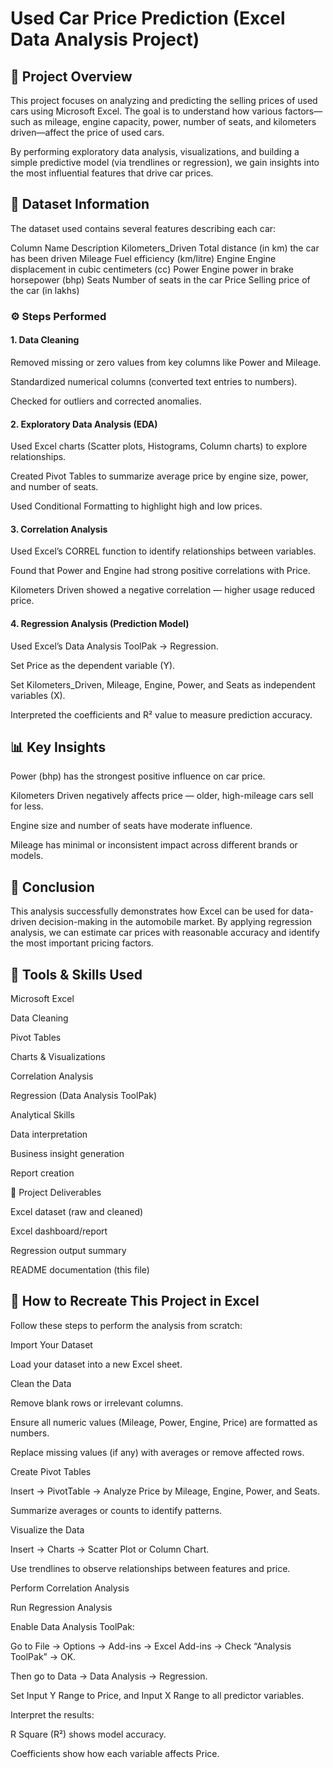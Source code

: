 # Used Car Price Prediction (Excel Data Analysis Project)
## 📘 Project Overview

This project focuses on analyzing and predicting the selling prices of used cars using Microsoft Excel.
The goal is to understand how various factors—such as mileage, engine capacity, power, number of seats, and kilometers driven—affect the price of used cars.

By performing exploratory data analysis, visualizations, and building a simple predictive model (via trendlines or regression), we gain insights into the most influential features that drive car prices.

## 🧾 Dataset Information

The dataset used contains several features describing each car:

Column Name	Description
Kilometers_Driven	Total distance (in km) the car has been driven
Mileage	Fuel efficiency (km/litre)
Engine	Engine displacement in cubic centimeters (cc)
Power	Engine power in brake horsepower (bhp)
Seats	Number of seats in the car
Price	Selling price of the car (in lakhs)
### ⚙️ Steps Performed
#### 1. Data Cleaning

Removed missing or zero values from key columns like Power and Mileage.

Standardized numerical columns (converted text entries to numbers).

Checked for outliers and corrected anomalies.

#### 2. Exploratory Data Analysis (EDA)

Used Excel charts (Scatter plots, Histograms, Column charts) to explore relationships.

Created Pivot Tables to summarize average price by engine size, power, and number of seats.

Used Conditional Formatting to highlight high and low prices.

#### 3. Correlation Analysis

Used Excel’s CORREL function to identify relationships between variables.

Found that Power and Engine had strong positive correlations with Price.

Kilometers Driven showed a negative correlation — higher usage reduced price.

#### 4. Regression Analysis (Prediction Model)

Used Excel’s Data Analysis ToolPak → Regression.

Set Price as the dependent variable (Y).

Set Kilometers_Driven, Mileage, Engine, Power, and Seats as independent variables (X).

Interpreted the coefficients and R² value to measure prediction accuracy.

## 📊 Key Insights

Power (bhp) has the strongest positive influence on car price.

Kilometers Driven negatively affects price — older, high-mileage cars sell for less.

Engine size and number of seats have moderate influence.

Mileage has minimal or inconsistent impact across different brands or models.

## 🎯 Conclusion

This analysis successfully demonstrates how Excel can be used for data-driven decision-making in the automobile market.
By applying regression analysis, we can estimate car prices with reasonable accuracy and identify the most important pricing factors.

## 🧰 Tools & Skills Used

Microsoft Excel

Data Cleaning

Pivot Tables

Charts & Visualizations

Correlation Analysis

Regression (Data Analysis ToolPak)

Analytical Skills

Data interpretation

Business insight generation

Report creation

📁 Project Deliverables

Excel dataset (raw and cleaned)

Excel dashboard/report

Regression output summary

README documentation (this file)

## 🧩 How to Recreate This Project in Excel

Follow these steps to perform the analysis from scratch:

Import Your Dataset

Load your dataset into a new Excel sheet.

Clean the Data

Remove blank rows or irrelevant columns.

Ensure all numeric values (Mileage, Power, Engine, Price) are formatted as numbers.

Replace missing values (if any) with averages or remove affected rows.

Create Pivot Tables

Insert → PivotTable → Analyze Price by Mileage, Engine, Power, and Seats.

Summarize averages or counts to identify patterns.

Visualize the Data

Insert → Charts → Scatter Plot or Column Chart.

Use trendlines to observe relationships between features and price.

Perform Correlation Analysis

Run Regression Analysis

Enable Data Analysis ToolPak:

Go to File → Options → Add-ins → Excel Add-ins → Check “Analysis ToolPak” → OK.

Then go to Data → Data Analysis → Regression.

Set Input Y Range to Price, and Input X Range to all predictor variables.

Interpret the results:

R Square (R²) shows model accuracy.

Coefficients show how each variable affects Price.
